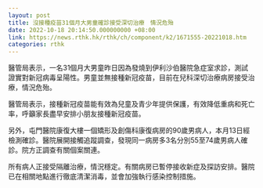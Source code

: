```yaml
---
layout: post
title: 沒接種疫苗31個月大男童確診接受深切治療　情況危殆
date: 2022-10-18 20:14:50.000000000 +08:00
link: https://news.rthk.hk/rthk/ch/component/k2/1671555-20221018.htm
categories: rthk
---
```


醫管局表示，一名31個月大男童昨日因為發燒到伊利沙伯醫院急症室求診，測試證實對新冠病毒呈陽性。男童並無接種新冠疫苗，目前在兒科深切治療病房接受治療，情況危殆。

醫管局表示，接種新冠疫苗能有效為兒童及青少年提供保護，有效降低重病和死亡率，呼籲家長盡早安排小朋友接種新冠疫苗。

另外，屯門醫院康復大樓一個矯形及創傷科康復病房的90歲男病人，本月13日經檢測確診。醫院展開接觸追蹤調查，發現同一病房多3名分別55至74歲男病人確診。院方正調查有關個案關連。

所有病人正接受隔離治療，情況穩定。有關病房已暫停接收新症及探訪安排。醫院已在相關地點進行徹底清潔消毒，並會加強執行感染控制措施。
